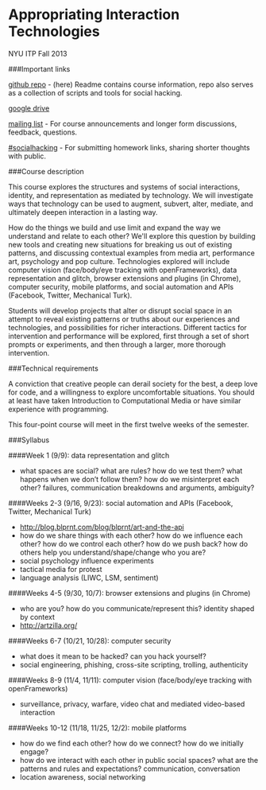 Appropriating Interaction Technologies
======================================

NYU ITP Fall 2013

###Important links

[github repo](https://github.com/lmccart/AppropriatingInteractionTechnologies) - (here) Readme contains course information, repo also serves as a collection of scripts and tools for social hacking.

[google drive](https://drive.google.com/folderview?id=0B9tyIRZ76JCdNzdlUHAtdlUtTFU&usp=sharing)

[mailing list](http://groups.google.com/group/appropriating-interaction-technologies/) - For course announcements and longer form discussions, feedback, questions. 

[#socialhacking](https://twitter.com/search?q=%23socialhacking&mode=realtime) - For submitting homework links, sharing shorter thoughts with public.


###Course description

This course explores the structures and systems of social interactions, identity, and representation as mediated by technology. We will investigate ways that technology can be used to augment, subvert, alter, mediate, and ultimately deepen interaction in a lasting way.

How do the things we build and use limit and expand the way we understand and relate to each other? We'll explore this question by building new tools and creating new situations for breaking us out of existing patterns, and discussing contextual examples from media art, performance art, psychology and pop culture. Technologies explored will include computer vision (face/body/eye tracking with openFrameworks), data representation and glitch, browser extensions and plugins (in Chrome), computer security, mobile platforms, and social automation and APIs (Facebook, Twitter, Mechanical Turk).

Students will develop projects that alter or disrupt social space in an attempt to reveal existing patterns or truths about our experiences and technologies, and possibilities for richer interactions. Different
tactics for intervention and performance will be explored, first through a set of short prompts or experiments, and then through a larger, more thorough intervention.

###Technical requirements

A conviction that creative people can derail society for the best, a deep love for code, and a willingness to explore uncomfortable situations. You should at least have taken Introduction to Computational Media or have similar experience with programming.

This four-point course will meet in the first twelve weeks of the semester.

###Syllabus

####Week 1 (9/9): data representation and glitch
* what spaces are social? what are rules? how do we test them? what happens when we don’t follow them? how do we misinterpret each other? failures, communication breakdowns and arguments, ambiguity?

####Weeks 2-3 (9/16, 9/23): social automation and APIs (Facebook, Twitter, Mechanical Turk)
* http://blog.blprnt.com/blog/blprnt/art-and-the-api
* how do we share things with each other? how do we influence each other? how do we control each other? how do we push back? how do others help you understand/shape/change who you are?
* social psychology influence experiments
* tactical media for protest
* language analysis (LIWC, LSM, sentiment)

####Weeks 4-5 (9/30, 10/7): browser extensions and plugins (in Chrome)
* who are you? how do you communicate/represent this? identity shaped by context
* http://artzilla.org/

####Weeks 6-7 (10/21, 10/28): computer security
* what does it mean to be hacked? can you hack yourself? 
* social engineering, phishing, cross-site scripting, trolling, authenticity

####Weeks 8-9 (11/4, 11/11): computer vision (face/body/eye tracking with openFrameworks)
* surveillance, privacy, warfare, video chat and mediated video-based interaction

####Weeks 10-12 (11/18, 11/25, 12/2): mobile platforms
* how do we find each other? how do we connect? how do we initially engage? 
* how do we interact with each other in public social spaces? what are the patterns and rules and expectations? communication, conversation
* location awareness, social networking


 


